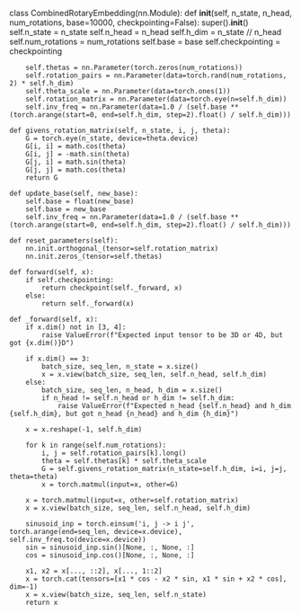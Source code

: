 class CombinedRotaryEmbedding(nn.Module):
    def __init__(self, n_state, n_head, num_rotations, base=10000, checkpointing=False):
        super().__init__()
        self.n_state = n_state
        self.n_head = n_head
        self.h_dim = n_state // n_head
        self.num_rotations = num_rotations
        self.base = base
        self.checkpointing = checkpointing
        
        self.thetas = nn.Parameter(torch.zeros(num_rotations))
        self.rotation_pairs = nn.Parameter(data=torch.rand(num_rotations, 2) * self.h_dim)
        self.theta_scale = nn.Parameter(data=torch.ones(1))  
        self.rotation_matrix = nn.Parameter(data=torch.eye(n=self.h_dim))
        self.inv_freq = nn.Parameter(data=1.0 / (self.base ** (torch.arange(start=0, end=self.h_dim, step=2).float() / self.h_dim)))
    
    def givens_rotation_matrix(self, n_state, i, j, theta):
        G = torch.eye(n_state, device=theta.device)
        G[i, i] = math.cos(theta)
        G[i, j] = -math.sin(theta)
        G[j, i] = math.sin(theta)
        G[j, j] = math.cos(theta)
        return G
    
    def update_base(self, new_base):
        self.base = float(new_base)
        self.base = new_base
        self.inv_freq = nn.Parameter(data=1.0 / (self.base ** (torch.arange(start=0, end=self.h_dim, step=2).float() / self.h_dim)))
    
    def reset_parameters(self):
        nn.init.orthogonal_(tensor=self.rotation_matrix)
        nn.init.zeros_(tensor=self.thetas)
    
    def forward(self, x):
        if self.checkpointing:
            return checkpoint(self._forward, x)
        else:
            return self._forward(x)
    
    def _forward(self, x):
        if x.dim() not in [3, 4]:
            raise ValueError(f"Expected input tensor to be 3D or 4D, but got {x.dim()}D")
        
        if x.dim() == 3:
            batch_size, seq_len, n_state = x.size()
            x = x.view(batch_size, seq_len, self.n_head, self.h_dim)
        else:
            batch_size, seq_len, n_head, h_dim = x.size()
            if n_head != self.n_head or h_dim != self.h_dim:
                raise ValueError(f"Expected n_head {self.n_head} and h_dim {self.h_dim}, but got n_head {n_head} and h_dim {h_dim}")
        
        x = x.reshape(-1, self.h_dim)
        
        for k in range(self.num_rotations):
            i, j = self.rotation_pairs[k].long()
            theta = self.thetas[k] * self.theta_scale  
            G = self.givens_rotation_matrix(n_state=self.h_dim, i=i, j=j, theta=theta)
            x = torch.matmul(input=x, other=G)
        
        x = torch.matmul(input=x, other=self.rotation_matrix)
        x = x.view(batch_size, seq_len, self.n_head, self.h_dim)
        
        sinusoid_inp = torch.einsum('i, j -> i j', torch.arange(end=seq_len, device=x.device), self.inv_freq.to(device=x.device))
        sin = sinusoid_inp.sin()[None, :, None, :]
        cos = sinusoid_inp.cos()[None, :, None, :]
        
        x1, x2 = x[..., ::2], x[..., 1::2]
        x = torch.cat(tensors=[x1 * cos - x2 * sin, x1 * sin + x2 * cos], dim=-1)
        x = x.view(batch_size, seq_len, self.n_state)
        return x
